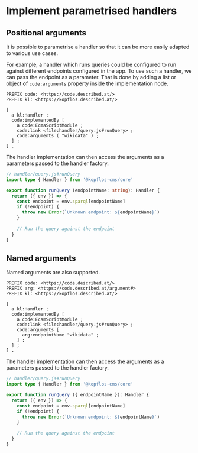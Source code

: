 # Implement parametrised handlers

## Positional arguments

It is possible to parametrise a handler so that it can be more easily adapted to various use cases.

For example, a handler which runs queries could be configured to run against different
endpoints configured in the app. To use such a handler, we can pass the endpoint as a parameter.
That is done by adding a list or object of `code:arguments` property inside the implementation node. 

```turtle
PREFIX code: <https://code.described.at/>
PREFIX kl: <https://kopflos.described.at/>

[
  a kl:Handler ;
  code:implementedBy [
    a code:EcmaScriptModule ;
    code:link <file:handler/query.js#runQuery> ;
    code:arguments ( "wikidata" ) ;
  ] ;
] . 
```

The handler implementation can then access the arguments as a parameters passed to the handler factory.

```ts
// handler/query.js#runQuery
import type { Handler } from '@kopflos-cms/core' 

export function runQuery (endpointName: string): Handler {
  return ({ env }) => {
    const endpoint = env.sparql[endpointName]
    if (!endpoint) {
      throw new Error(`Unknown endpoint: ${endpointName}`)
    }
    
    // Run the query against the endpoint
  }
}
```

## Named arguments

Named arguments are also supported.

```turtle
PREFIX code: <https://code.described.at/>
PREFIX arg: <https://code.described.at/argument#>
PREFIX kl: <https://kopflos.described.at/>

[
  a kl:Handler ;
  code:implementedBy [
    a code:EcamScriptModule ;
    code:link <file:handler/query.js#runQuery> ;
    code:arguments [
      arg:endpointName "wikidata" ;
    ] ;
  ] ;
] . 
```

The handler implementation can then access the arguments as a parameters passed to the handler factory.

```ts
// handler/query.js#runQuery
import type { Handler } from '@kopflos-cms/core' 

export function runQuery ({ endpointName }): Handler {
  return ({ env }) => {
    const endpoint = env.sparql[endpointName]
    if (!endpoint) {
      throw new Error(`Unknown endpoint: ${endpointName}`)
    }
    
    // Run the query against the endpoint
  }
}
```
